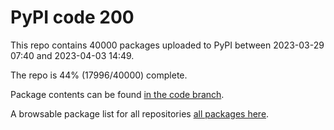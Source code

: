 # PyPI code 200

This repo contains 40000 packages uploaded to PyPI between 
2023-03-29 07:40 and 2023-04-03 14:49.

The repo is 44% (17996/40000) complete.

Package contents can be found [in the code branch](https://github.com/pypi-data/pypi-mirror-200/tree/code/packages).

A browsable package list for all repositories [all packages here](https://pypi-data.github.io/website/repositories/pypi-mirror-200).


